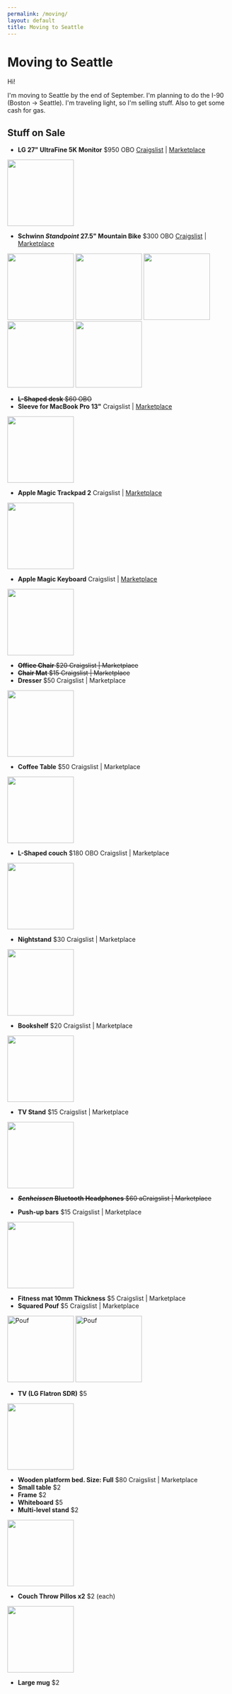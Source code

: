 ```yaml
---
permalink: /moving/
layout: default
title: Moving to Seattle
---
```



# Moving to Seattle

Hi!

I'm moving to Seattle by the end of September. I'm planning to do the I-90 (Boston -> Seattle). I'm traveling light, so I'm selling stuff. Also to get some cash for gas.

## Stuff on Sale

- **LG 27" UltraFine 5K Monitor** $950 OBO [Craigslist](https://rochester.craigslist.org/ele/d/rochester-lg-27-ultrafine-5k-monitor/7524745413.html) \| [Marketplace](https://www.facebook.com/marketplace/item/437392961687867/)

<img src="/images/on-sale/IMG_0365.jpg" height="150">

- **Schwinn *Standpoint* 27.5" Mountain Bike** $300 OBO [Craigslist](https://rochester.craigslist.org/bik/d/rochester-schwinn-standpoint-275/7524805279.html) \| [Marketplace](https://www.facebook.com/marketplace/item/724734665292631/)

<img src="/images/on-sale/IMG_0372.jpg" height="150"> <img src="/images/on-sale/IMG_0375.jpg" height="150"> <img src="/images/on-sale/IMG_0373.jpg" height="150"> <img src="/images/on-sale/IMG_0374.jpg" height="150"> <img src="/images/on-sale/IMG_0377.jpg" height="150">

- ~~**L-Shaped desk** $60 OBO~~
- **Sleeve for MacBook Pro 13"** Craigslist \| [Marketplace](https://www.facebook.com/marketplace/item/1439046243236061/)

<img src="/images/on-sale/IMG_0371.jpg" height="150">

- **Apple Magic Trackpad 2** Craigslist \| [Marketplace](https://www.facebook.com/marketplace/item/318007513847898/)

<img src="/images/on-sale/IMG_0370.jpg" height="150">

- **Apple Magic Keyboard** Craigslist \| [Marketplace](https://www.facebook.com/marketplace/item/622274359265466/)

<img src="/images/on-sale/IMG_0369.jpg" height="150">

- ~~**Office Chair** $20 Craigslist \| Marketplace~~
- ~~**Chair Mat** $15 Craigslist \| Marketplace~~
- **Dresser** $50 Craigslist \| Marketplace

<img src="/images/on-sale/IMG_4992.jpg" height="150">

- **Coffee Table** $50 Craigslist \| Marketplace

<img src="/images/on-sale/IMG_4990.jpg" height="150">

- **L-Shaped couch** $180 OBO Craigslist \| Marketplace

<img src="/images/on-sale/IMG_0007.jpg" height="150">

- **Nightstand** $30 Craigslist \| Marketplace

<img src="/images/on-sale/IMG_0006.jpg" height="150">

- **Bookshelf** $20 Craigslist \| Marketplace

<img src="/images/on-sale/IMG_4938.jpeg" height="150">

- **TV Stand** $15 Craigslist \| Marketplace

<img src="/images/on-sale/IMG_4995.jpg" height="150">

- ~~***Senheissen* Bluetooth Headphones** $60 aCraigslist \| Marketplace~~
<!---<img src="/images/on-sale/IMG_4930.jpeg" width="200"> <img src="/images/on-sale/IMG_4931.jpeg" width="200"> <img src="/images/on-sale/IMG_4932.jpeg" width="113">--->
- **Push-up bars** $15 Craigslist \| Marketplace

<img src="/images/on-sale/IMG_4927.jpeg" height="150">

- **Fitness mat 10mm Thickness** $5 Craigslist \| Marketplace
- **Squared Pouf** $5 Craigslist \| Marketplace

<img src="/images/on-sale/IMG_4928.jpeg" title="Pouf" height="150"> <img src="/images/on-sale/IMG_4929.jpeg" title="Pouf" height="150">

- **TV (LG Flatron SDR)** $5

<img src="/images/on-sale/IMG_4993.jpg" height="150">

- **Wooden platform bed. Size: Full** $80 Craigslist \| Marketplace
- **Small table** $2
- **Frame** $2
- **Whiteboard** $5
- **Multi-level stand** $2

<img src="/images/on-sale/IMG_4991.jpg" height="150">

- **Couch Throw Pillos x2** $2 (each)

<img src="/images/on-sale/IMG_4878.jpg" height="150">

- **Large mug** $2

<!--
## Giveaway

## Contact
##### email: jesus.mrb103@gmail.com
<img src="/images/on-sale/IMG_CC6717A10BDB-1.jpeg" title="Whatsapp" height="150"> <img src="/images/on-sale/t_me-jerube.jpg" title="Telegram" height="150">
-->
